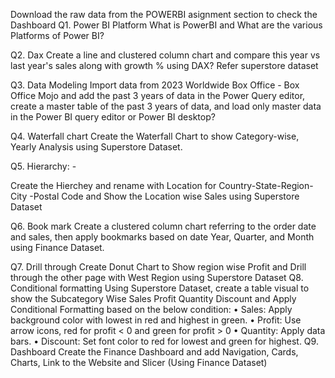 Download the raw data from the POWERBI asignment section to check the Dashboard
 Q1. Power BI Platform 
What is PowerBI and What are the various Platforms of Power BI? 

Q2. Dax
Create a line and clustered column chart and compare this year vs last year's sales along with growth % using DAX? Refer superstore dataset

Q3. Data Modeling 
Import data from 2023 Worldwide Box Office - Box Office Mojo and add the past 3 years of data in the Power Query editor, create a master table of the past 3 years of data, and load only master data in the Power BI query editor or Power BI desktop?

Q4. Waterfall chart 
Create the Waterfall Chart to show Category-wise, Yearly Analysis using Superstore Dataset.

Q5. Hierarchy: -

Create the Hierchey and rename with Location for Country-State-Region-City -Postal Code and Show the Location wise Sales using Superstore Dataset

 

Q6. Book mark
Create a clustered column chart referring to the order date and sales, then apply bookmarks based on date  Year, Quarter, and Month using Finance Dataset.
 

Q7. Drill through
Create Donut Chart to Show region wise Profit and Drill through the other page with West Region using Superstore Dataset
Q8. Conditional formatting 
Using Superstore Dataset, create a table visual to show the Subcategory Wise Sales Profit Quantity Discount and Apply Conditional Formatting based on the below condition:
•	Sales: Apply background color with lowest in red and highest in green.
•	Profit: Use arrow icons, red for profit < 0 and green for profit > 0
•	Quantity: Apply data bars.
•	Discount: Set font color to red for lowest and green for highest.
Q9. Dashboard
Create the Finance Dashboard and add Navigation, Cards, Charts, Link to the Website and Slicer (Using Finance Dataset)

